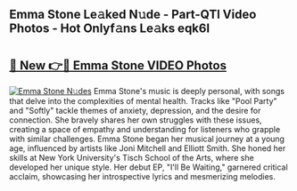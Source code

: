 ## Emma Stone Le𝚊ked N𝚞de - Part-QTl Video Photos - Hot Onlyf𝚊ns Le𝚊ks eqk6l

# <h2><a href="http://ab96996.deff.icu/?id=Emma+Stone">🔗 New 👉🔴 Emma Stone VIDEO Photos</a></h2>

[![Emma Stone N𝚞des](https://i.imgur.com/rIISA9y.gif)](http://ab96996.deff.icu/?id=Emma+Stone)
Emma Stone's music is deeply personal, with songs that delve into the complexities of mental health. Tracks like "Pool Party" and "Softly" tackle themes of anxiety, depression, and the desire for connection. She bravely shares her own struggles with these issues, creating a space of empathy and understanding for listeners who grapple with similar challenges. Emma Stone began her musical journey at a young age, influenced by artists like Joni Mitchell and Elliott Smith. She honed her skills at New York University's Tisch School of the Arts, where she developed her unique style. Her debut EP, "I'll Be Waiting," garnered critical acclaim, showcasing her introspective lyrics and mesmerizing melodies.
